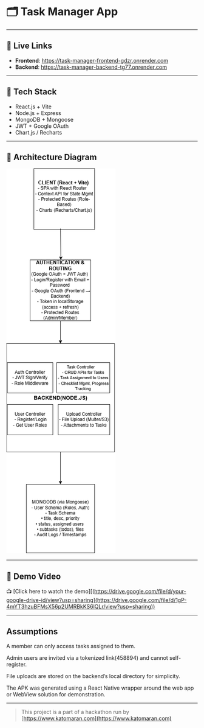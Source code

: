 # 🗂️ Task Manager App

---

## 🔗 Live Links

- **Frontend**: https://task-manager-frontend-gdzr.onrender.com
- **Backend**: https://task-manager-backend-tg77.onrender.com
---

## 🧰 Tech Stack

- React.js + Vite  
- Node.js + Express  
- MongoDB + Mongoose  
- JWT + Google OAuth  
- Chart.js / Recharts

---

## 🧱 Architecture Diagram

![Architecture Diagram](taskManager.drawio.png)

---

## 🎥 Demo Video

📺 [Click here to watch the demo][(https://drive.google.com/file/d/your-google-drive-id/view?usp=sharing](https://drive.google.com/file/d/1gP-4mYT3hzuBFMsX56p2UMRBkKS6lQLr/view?usp=sharing))

---
## Assumptions
A member can only access tasks assigned to them.

Admin users are invited via a tokenized link(458894) and cannot self-register.

File uploads are stored on the backend’s local directory for simplicity.

The APK was generated using a React Native wrapper around the web app or WebView solution for demonstration.

---

> This project is a part of a hackathon run by [https://www.katomaran.com](https://www.katomaran.com)

